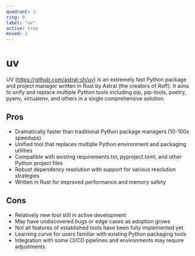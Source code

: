 ```yaml
---
quadrant: 3
ring: 0
label: "uv"
active: true
moved: 2
---
```

# uv

UV (https://github.com/astral-sh/uv) is an extremely fast Python package and project manager written in Rust by Astral (the creators of Ruff). It aims to unify and replace multiple Python tools including pip, pip-tools, poetry, pyenv, virtualenv, and others in a single comprehensive solution.

## Pros
* Dramatically faster than traditional Python package managers (10-100x speedups)
* Unified tool that replaces multiple Python environment and packaging utilities
* Compatible with existing requirements.txt, pyproject.toml, and other Python project files
* Robust dependency resolution with support for various resolution strategies
* Written in Rust for improved performance and memory safety

## Cons
* Relatively new tool still in active development
* May have undiscovered bugs or edge cases as adoption grows
* Not all features of established tools have been fully implemented yet
* Learning curve for users familiar with existing Python packaging tools
* Integration with some CI/CD pipelines and environments may require adjustments
